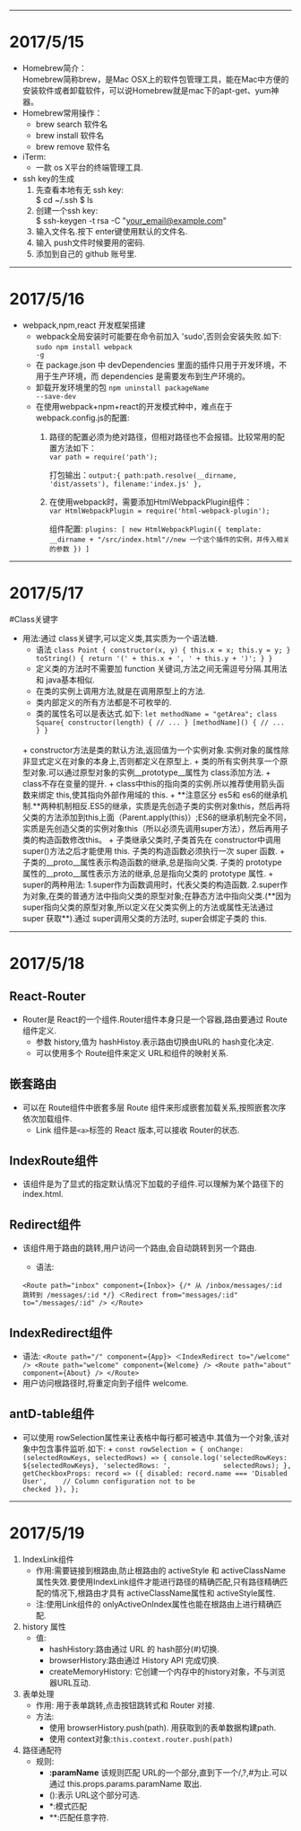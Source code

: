------
# 2017/5/15
* Homebrew简介：<br/>
	Homebrew简称brew，是Mac OSX上的软件包管理工具，能在Mac中方便的安装软件或者卸载软件，可以说Homebrew就是mac下的apt-get、yum神器。
* Homebrew常用操作：<br/>
	* brew search 软件名
	* brew install 软件名
	* brew remove 软件名
* iTerm:<br/>
	* 一款 os X平台的终端管理工具.
* ssh key的生成<br/>
	1. 先查看本地有无 ssh key:<br/>
    		$ cd ~/.ssh
		$ ls
	2. 创建一个ssh key:<br/>
		$ ssh-keygen -t rsa -C "your_email@example.com"
	3. 输入文件名.按下 enter键使用默认的文件名.
	4. 输入 push文件时候要用的密码.
	5. 添加到自己的 github 账号里.
	
---------

# 2017/5/16
* webpack,npm,react 开发框架搭建<br/>
	* webpack全局安装时可能要在命令前加入 'sudo',否则会安装失败.如下:<br />
	<code>sudo npm install webpack -g</code>
	* 在 package.json 中 devDependencies 里面的插件只用于开发环境，不用于生产环境，而 dependencies  是需要发布到生产环境的。
	* 卸载开发环境里的包
	<code>npm uninstall packageName --save-dev</code>
	* 在使用webpack+npm+react的开发模式种中，难点在于webpack.config.js的配置:<br/>
		1. 路径的配置必须为绝对路径，但相对路径也不会报错。比较常用的配置方法如下：<br/>
		    `var path = require('path');`
		    
		 	打包输出：`output:{
        			path:path.resolve(__dirname, 'dist/assets'),
        			filename:'index.js'
    			},`
    	2. 在使用webpack时，需要添加HtmlWebpackPlugin组件：<br/>
            `var HtmlWebpackPlugin = require('html-webpack-plugin');`
	         
	         组件配置:
	         `plugins: [
        			new HtmlWebpackPlugin({
            				template: __dirname + "/src/index.html"//new 一个这个插件的实例，并传入相关的参数
        			})
    			]`
			
--------

# 2017/5/17

#Class关键字
- 用法:通过 class关键字,可以定义类,其实质为一个语法糖.
	+ 语法
	`class Point {
  		constructor(x, y) {
    		this.x = x;
    		this.y = y;
  		}								
  		toString() {
    		return '(' + this.x + ', ' + this.y + ')';
  		}
	 }`  
	 + 定义类的方法时不需要加 function 关键词,方法之间无需逗号分隔.其用法和 java基本相似.	 
	 + 在类的实例上调用方法,就是在调用原型上的方法.
	 + 类内部定义的所有方法都是不可枚举的.
	 + 类的属性名可以是表达式.如下:
	 	`let methodName = "getArea";
	  	 class Square{
		 	constructor(length) {
    				// ...
  			}
  			[methodName]() {
    				// ...
  			}
		}`
	<br/>
  	+ constructor方法是类的默认方法,返回值为一个实例对象.实例对象的属性除非显式定义在对象的本身上,否则都定义在原型上.
  	+ 类的所有实例共享一个原型对象.可以通过原型对象的实例__prototype__属性为 class添加方法.
  	+ class不存在变量的提升.
  	+ class中this的指向类的实例.所以推荐使用箭头函数来绑定 this,使其指向外部作用域的 this.
  	+  **注意区分 es5和 es6的继承机制.**两种机制相反.ES5的继承，实质是先创造子类的实例对象this，然后再将父类的方法添加到this上面（Parent.apply(this)）;ES6的继承机制完全不同，实质是先创造父类的实例对象this（所以必须先调用super方法），然后再用子类的构造函数修改this。
  	+ 子类继承父类时,子类首先在 constructor中调用 super()方法之后才能使用 this. 子类的构造函数必须执行一次 super 函数.	
  	+ 子类的__proto__属性表示构造函数的继承,总是指向父类.
  		子类的 prototype 属性的__proto__属性表示方法的继承,总是指向父类的 prototype 属性.
  	+ super的两种用法:
  		1.super作为函数调用时，代表父类的构造函数.
  		2.super作为对象,在类的普通方法中指向父类的原型对象;在静态方法中指向父类.(**因为 super指向父类的原型对象,所以定义在父类实例上的方法或属性无法通过 super 获取**).通过 super调用父类的方法时, super会绑定子类的 this. 

--------
# 2017/5/18
## React-Router
- Router是 React的一个组件.Router组件本身只是一个容器,路由要通过 Route组件定义.
	+ 参数 history,值为 hashHistoy.表示路由切换由URL的 hash变化决定.
	+ 可以使用多个 Route组件来定义 URL和组件的映射关系.
	
## 嵌套路由
- 可以在 Route组件中嵌套多层 Route 组件来形成嵌套加载关系,按照嵌套次序依次加载组件.
	+ Link 组件是`<a>`标签的 React 版本,可以接收 Router的状态.
	
## IndexRoute组件
- 该组件是为了显式的指定默认情况下加载的子组件.可以理解为某个路径下的 index.html.

## Redirect组件
- 该组件用于路由的跳转,用户访问一个路由,会自动跳转到另一个路由.
	+ 语法:
	
	`<Route path="inbox" component={Inbox}>
  		{/* 从 /inbox/messages/:id 跳转到 /messages/:id */}
  		＜Redirect from="messages/:id" to="/messages/:id" />
	</Route>`
		
## IndexRedirect组件
- 语法:
		`<Route path="/" component={App}>
  			＜IndexRedirect to="/welcome" />
  			<Route path="welcome" component={Welcome} />
  			<Route path="about" component={About} />
		</Route>`
- 用户访问根路径时,将重定向到子组件 welcome.

## antD-table组件
- 可以使用 rowSelection属性来让表格中每行都可被选中.其值为一个对象,该对象中包含事件监听.如下:
	+
	`const rowSelection = {
  		onChange: (selectedRowKeys, selectedRows) => {
    		console.log('selectedRowKeys: ${selectedRowKeys}, 'selectedRows: ', 			selectedRows);
  	},
  	getCheckboxProps: record => ({
    	disabled: record.name === 'Disabled User',    // Column configuration not to be 												      checked
  	}),
	};`
	
---------	
	
# 2017/5/19

1. IndexLink组件
	- 作用:需要链接到根路由,防止根路由的 activeStyle 和 activeClassName 属性失效.要使用IndexLink组件才能进行路径的精确匹配,只有路径精确匹配的情况下,根路由才具有 activeClassName属性和 activeStyle属性.
	- 注:使用Link组件的 onlyActiveOnIndex属性也能在根路由上进行精确匹配.
2. history 属性
	- 值: 
		+ hashHistory:路由通过 URL 的 hash部分(#)切换.
		+ browserHistory:路由通过 History API 完成切换.
		+ createMemoryHistory: 它创建一个内存中的history对象，不与浏览器URL互动.
3. 表单处理
	- 作用: 用于表单跳转,点击按钮跳转式和 Router 对接.
	- 方法:
		+ 使用 browserHistory.push(path). 用获取到的表单数据构建path.
		+ 使用 context对象:`this.context.router.push(path)`
4. 路径通配符
	- 规则:
		+ **:paramName** 该规则匹配 URL的一个部分,直到下一个/,?,#为止.可以通过 this.props.params.paramName 取出.
		+ ():表示 URL这个部分可选.
		+ *:模式匹配
		+ **:匹配任意字符.
				

